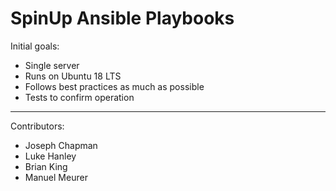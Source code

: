 # SpinUp Ansible Playbooks

Initial goals:
- Single server
- Runs on Ubuntu 18 LTS
- Follows best practices as much as possible
- Tests to confirm operation

---

Contributors:
- Joseph Chapman
- Luke Hanley
- Brian King
- Manuel Meurer
